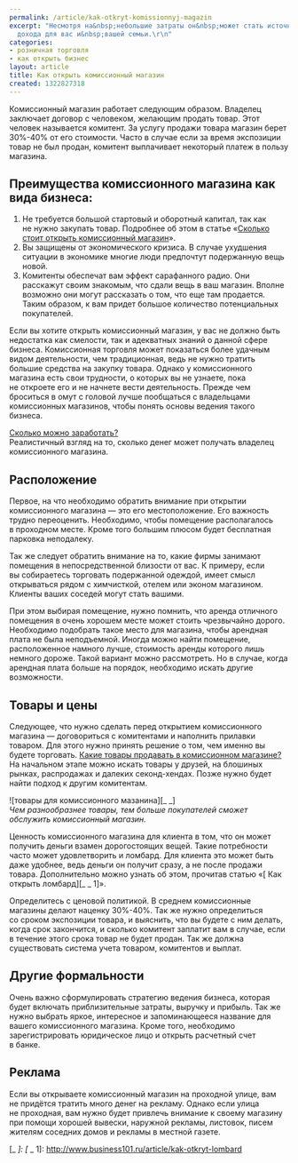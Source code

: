 ```yaml
---
permalink: /article/kak-otkryt-komissionnyj-magazin
excerpt: "Несмотря на&nbsp;небольшие затраты он&nbsp;может стать источником хорошего
  дохода для вас и&nbsp;вашей семьи.\r\n"
categories:
- розничная торговля
- как открыть бизнес
layout: article
title: Как открыть комиссионный магазин
created: 1322827318
---
```

Комиссионный магазин работает следующим образом. Владелец заключает договор с человеком, желающим продать товар. Этот человек называется комитент. За услугу продажи товара магазин берет 30%-40% от его стоимости. Часто в случае если за время экспозиции товар не был продан, комитент выплачивает некоторый платеж в пользу магазина.

## Преимущества комиссионного магазина как вида бизнеса: ##

1.  Не требуется большой стартовый и оборотный капитал, так как не нужно закупать товар. Подробнее об этом в статье «[Сколько стоит открыть комиссионный магазин][_ _ _]».
2.  Вы защищены от экономического кризиса. В случае ухудшения ситуации в экономике многие люди предпочтут подержанную вещь новой.
3.  Комитенты обеспечат вам эффект сарафанного радио. Они расскажут своим знакомым, что сдали вещь в ваш магазин. Вполне возможно они могут рассказать о том, что еще там продается. Таким образом, к вам придет большое количество потенциальных покупателей.

Если вы хотите открыть комиссионный магазин, у вас не должно быть недостатка как смелости, так и адекватных знаний о данной сфере бизнеса. Комиссионная торговля может показаться более удачным видом деятельности, чем традиционная, ведь не нужно тратить большие средства на закупку товара. Однако у комиссионного магазина есть свои трудности, о которых вы не узнаете, пока не откроете его и не начнете вести деятельность. Прежде чем броситься в омут с головой лучше пообщаться с владельцами комиссионных магазинов, чтобы понять основы ведения такого бизнеса.

[Сколько можно заработать?][Link 1]  
Реалистичный взгляд на то, сколько денег может получать владелец комиссионного магазина.

## Расположение ##

Первое, на что необходимо обратить внимание при открытии комиссионного магазина — это его местоположение. Его важность трудно переоценить. Необходимо, чтобы помещение располагалось в проходном месте. Кроме того большим плюсом будет бесплатная парковка неподалеку.

Так же следует обратить внимание на то, какие фирмы занимают помещения в непосредственной близости от вас. К примеру, если вы собираетесь торговать подержанной одеждой, имеет смысл открываться рядом с химчисткой, отелем или эконом магазином. Клиенты ваших соседей могут стать вашими.

При этом выбирая помещение, нужно помнить, что аренда отличного помещения в очень хорошем месте может стоить чрезвычайно дорого. Необходимо подобрать такое место для магазина, чтобы арендная плата не была неподъемной. Иногда можно найти помещение, расположенное намного лучше, стоимость аренды которого лишь немного дороже. Такой вариант можно рассмотреть. Но в случае, когда арендная плата больше на порядок, необходимо искать другие возможности.

## Товары и цены ##

Следующее, что нужно сделать перед открытием комиссионного магазина — договориться с комитентами и наполнить прилавки товаром. Для этого нужно принять решение о том, чем именно вы будете торговать. [Какие товары продавать в комиссионном магазине?][_ _ _ _] На начальном этапе можно искать товары у друзей, на блошиных рынках, распродажах и далеких секонд-хендах. Позже нужно будет найти подход к другим комитентам.

![товары для комиссионного мазанина][_ _]  
*Чем разнообразнее товары, тем больше покупателей сможет обслужить комиссионный магазин.*

Ценность комиссионного магазина для клиента в том, что он может получить деньги взамен дорогостоящих вещей. Такие потребности часто может удовлетворить и ломбард. Для клиента это может быть даже удобнее, ведь деньги он получит сразу, а не после продажи товара. Дополнительно можно узнать об этом, прочитав статью «[ Как открыть ломбард][_ _ 1]».

Определитесь с ценовой политикой. В среднем комиссионные магазины делают наценку 30%-40%. Так же нужно определиться со сроком экспозиции товара, и выяснить, что вы будете с ним делать, когда срок закончится, и сколько комитент заплатит вам в случае, если в течение этого срока товар не будет продан. Так же должна существовать система учета товаром, комитентов и выплат.

## Другие формальности ##

Очень важно сформулировать стратегию ведения бизнеса, которая будет включать приблизительные затраты, выручку и прибыль. Так же нужно выбрать яркое, интересное и запоминающееся название для вашего комиссионного магазина. Кроме того, необходимо зарегистрировать юридическое лицо и открыть расчетный счет в банке.

## Реклама ##

Если вы открываете комиссионный магазин на проходной улице, вам не придётся тратить много денег на рекламу. Однако если улица не проходная, вам нужно будет привлечь внимание к своему магазину при помощи хорошей вывески, наружной рекламы, листовок, писем жителям соседних домов и рекламы в местной газете.


[_ _ _]: http://www.business101.ru/article/skolko-stoit-otkryt-komissionnyj-magazin
[Link 1]: http://www.business101.ru/article/skolko-mozhno-zarabotat-otkryv-komissionnyj
[_ _ _ _]: http://www.business101.ru/article/kakie-tovary-prodavat-v-komissionnom-magazi
[_ _]: 
[_ _ 1]: http://www.business101.ru/article/kak-otkryt-lombard
